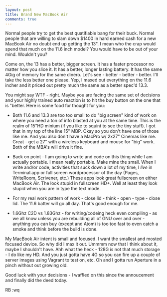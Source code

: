 ```yaml
---
layout: post
title: Brand New MacBook Air
comments: true
---
```

Normal people try to get the best quatifiable bang for their buck. Normal people that are willing to slam down $1400 in hard earned cash for a new MacBook Air no doubt end up getting the 13". I mean who the crap would spend that much on the 11.6 inch model? You would have to be out of your mind. Wouldn't you?

Come on, the 13 has a better, bigger screen. It has a faster processor no matter how you slice it. It has a better, longer lasting battery. It has the same 4Gig of memory for the same dinero. Let's see - better - better - better. I'll take the less better one please. Yep, I maxed out everything on the 11.6 incher and it priced out pretty much the same as a better spec'd 13.3.

You might say WTF - right. Maybe you are facing the same set of decisions and your highly trained auto reaction is to hit the buy button on the one that is "better. Here is some food for thought for you:

* Both 11.6 and 13.3 are too too small to do "big screen" kind of work on where you need a ton of info blasted at you at the same time. This is the realm of 15"HD minium (if you like to squint to see the tiny stuff). I got that in my top of the line 15" MBP. Okay so you don't have one of those like me. And you also don't have a MacPro w/ 2x27" Cinemas like me. Great - get a 27" with a wireless keyboard and mouse for "big" work. Both of the MBA's will drive it fine.

* Back on point - I am going to write and code on this thing while I am actually portable. I mean really portable. Make mine the small. When I write and/or code, activities that suck down a lot of my time, I _live_ in Terminal.app or full screen wordprocessor of the day (Pages, WriteRoom, Scrivener, etc.) These apps look great fullscreen on either MacBook Air. The look stupid in fullscreen HD+. Well at least they look stupid when you are in type the text mode.

* For my real work pattern of work - close lid - think - open - type - close lid. The 11.6 batter will go all day. That's good enough for me.

* 1.6Ghz C2D vs 1.83Ghz - for writing/codeing heck even compiling - as we all know unless you are rebuilding all of GNU over and over - anything you can buy (except and Atom) is too too fast to even catch a smoke and think before the build is done. 

My MacBook Air intent is small and focused. I want the smallest and mosted focused device. So why did I max it out. Ummmm now that I think about it, maybe I shouldn't have. Ahh what the heck - 128G is not that much storage - I do like my HD. And you just gotta have 4G so you can fire up a couple of server images using Vagrant to test on, etc. Oh and I gotta run Aperture in a pinch without out growing old.

Good luck with your decisions - I waffled on this since the annoucement and finally did the deed today.

RB
:wq
